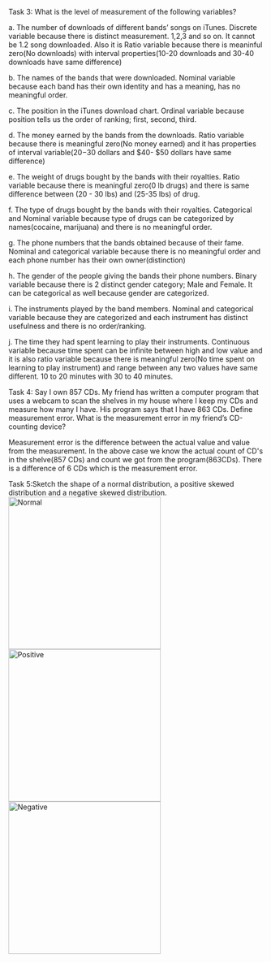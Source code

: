 Task 3: What is the level of measurement of the following variables?

a. The number of downloads of different bands’ songs on iTunes.
        Discrete variable because there is distinct measurement. 1,2,3 and so on. It cannot be 1.2 song downloaded.
Also it is Ratio variable because there is meaninful zero(No downloads) with interval properties(10-20 downloads and 30-40 downloads have same difference)

b. The names of the bands that were downloaded. 
	Nominal variable because each band has their own identity and has a meaning, has no meaningful order.

c. The position in the iTunes download chart. 
        Ordinal variable because position tells us the order of ranking; first, second, third.

d. The money earned by the bands from the downloads. 
        Ratio variable because there is meaningful zero(No money earned) and it has properties of interval variable($20 -$30 dollars and $40- $50 dollars have same difference)

e. The weight of drugs bought by the bands with their royalties. 
        Ratio variable because there is meaningful zero(0 lb drugs) and there is same difference between (20 - 30 lbs) and (25-35 lbs) of drug.

f. The type of drugs bought by the bands with their royalties. 
        Categorical and Nominal variable because type of drugs can be categorized by names(cocaine, marijuana) and there is no meaningful order.

g. The phone numbers that the bands obtained because of their fame. 
        Nominal and categorical variable because there is no meaningful order and each phone number has their own owner(distinction)

h. The gender of the people giving the bands their phone numbers.
        Binary variable because there is 2 distinct gender category; Male and Female. It can be categorical as well because gender are categorized.
    
i. The instruments played by the band members.
        Nominal and categorical variable because they are categorized and each instrument has distinct usefulness and there is no order/ranking.

j. The time they had spent learning to play their instruments. 
       Continuous variable because time spent can be infinite between high and low value and it is also ratio variable because there is meaningful zero(No time spent on learning to play instrument) and range between any two values have same different. 10 to 20 minutes with 30 to 40 minutes.

Task 4: Say I own 857 CDs. My friend has written a computer program that uses a webcam to scan the shelves in my house where I keep my CDs and measure how many I have. His program says that I have 863 CDs. Define measurement error. What is the measurement error in my friend’s CD-counting device?

Measurement error is the difference between the actual value and value from the measurement. 
In the above case we know the actual count of CD's in the shelve(857 CDs) and count we got from the program(863CDs). There is a difference of 6 CDs which is the measurement error.

Task 5:Sketch the shape of a normal distribution, a positive skewed distribution and a negative skewed distribution.
<img width="300" alt="Normal" src="https://user-images.githubusercontent.com/76564460/111919591-24df3200-8a61-11eb-9d1a-1dcaa41b66b7.PNG">
<img width="300" alt="Positive" src="https://user-images.githubusercontent.com/76564460/111919593-26a8f580-8a61-11eb-8bfa-b1a85103623c.PNG">
<img width="300" alt="Negative" src="https://user-images.githubusercontent.com/76564460/111919595-27da2280-8a61-11eb-8ef6-c188c308dfb4.PNG">








